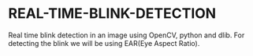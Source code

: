 # REAL-TIME-BLINK-DETECTION
Real time blink detection in an image using OpenCV, python and dlib. For detecting the blink we will be using EAR(Eye Aspect Ratio).

